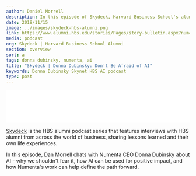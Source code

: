 ```yaml
---
author: Daniel Morrell
description: In this episode of Skydeck, Harvard Business School's alumni podcast series, Donna Dubinksy shares her thoughts about AI - why we shouldn't fear it and how it can be used for positive impact.
date: 2018/11/15
image: ../images/skydeck-hbs-alumni.png
link: https://www.alumni.hbs.edu/stories/Pages/story-bulletin.aspx?num=6837
media: podcast
org: Skydeck | Harvard Business School Alumni
section: overview
sort: a
tags: donna dubinsky, numenta, ai
title: "Skydeck | Donna Dubinsky: Don't Be Afraid of AI"
keywords: Donna Dubinsky Skynet HBS AI podcast
type: post
---
```


<iframe style="border: none" src="//html5-player.libsyn.com/embed/episode/id/7543505/height/90/theme/custom/autoplay/no/autonext/no/thumbnail/yes/preload/no/no_addthis/no/direction/backward/render-playlist/no/custom-color/bf1933/" height="90" width="100%" scrolling="no"  allowfullscreen webkitallowfullscreen mozallowfullscreen oallowfullscreen msallowfullscreen></iframe>

[Skydeck](https://www.alumni.hbs.edu/events/Pages/skydeck.aspx) is the HBS alumni podcast series that features interviews with HBS alumni from across the world of business, sharing lessons learned and their own life experiences.

In this episode, Dan Morrell chats with Numenta CEO Donna Dubinsky about AI - why we shouldn't fear it, how AI can be used for positive impact, and how Numenta's work can help define the path forward.
